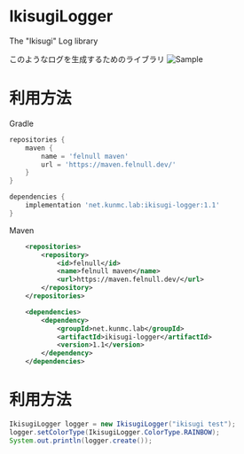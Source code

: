 # IkisugiLogger
The "Ikisugi" Log library

このようなログを生成するためのライブラリ
![Sample](https://cdn.discordapp.com/attachments/358878159615164416/909114953951223878/2021-11-14_01h18_04.png)

# 利用方法

Gradle
```gradle
repositories {
    maven {
        name = 'felnull maven'
        url = 'https://maven.felnull.dev/'
    }
}

dependencies {
    implementation 'net.kunmc.lab:ikisugi-logger:1.1'
}
```

Maven
```xml
    <repositories>
        <repository>
            <id>felnull</id>
            <name>felnull maven</name>
            <url>https://maven.felnull.dev/</url>
        </repository>
    </repositories>

    <dependencies>
        <dependency>
            <groupId>net.kunmc.lab</groupId>
            <artifactId>ikisugi-logger</artifactId>
            <version>1.1</version>
        </dependency>
    </dependencies>
```

# 利用方法
```java
IkisugiLogger logger = new IkisugiLogger("ikisugi test");
logger.setColorType(IkisugiLogger.ColorType.RAINBOW);
System.out.println(logger.create());
```
